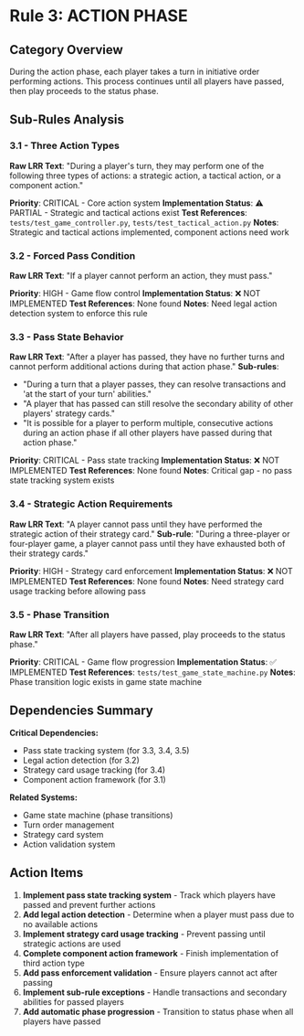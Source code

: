 # Rule 3: ACTION PHASE

## Category Overview
During the action phase, each player takes a turn in initiative order performing actions. This process continues until all players have passed, then play proceeds to the status phase.

## Sub-Rules Analysis

### 3.1 - Three Action Types
**Raw LRR Text**: "During a player's turn, they may perform one of the following three types of actions: a strategic action, a tactical action, or a component action."

**Priority**: CRITICAL - Core action system
**Implementation Status**: ⚠️ PARTIAL - Strategic and tactical actions exist
**Test References**: `tests/test_game_controller.py`, `tests/test_tactical_action.py`
**Notes**: Strategic and tactical actions implemented, component actions need work

### 3.2 - Forced Pass Condition
**Raw LRR Text**: "If a player cannot perform an action, they must pass."

**Priority**: HIGH - Game flow control
**Implementation Status**: ❌ NOT IMPLEMENTED
**Test References**: None found
**Notes**: Need legal action detection system to enforce this rule

### 3.3 - Pass State Behavior
**Raw LRR Text**: "After a player has passed, they have no further turns and cannot perform additional actions during that action phase."
**Sub-rules**:
- "During a turn that a player passes, they can resolve transactions and 'at the start of your turn' abilities."
- "A player that has passed can still resolve the secondary ability of other players' strategy cards."
- "It is possible for a player to perform multiple, consecutive actions during an action phase if all other players have passed during that action phase."

**Priority**: CRITICAL - Pass state tracking
**Implementation Status**: ❌ NOT IMPLEMENTED
**Test References**: None found
**Notes**: Critical gap - no pass state tracking system exists

### 3.4 - Strategic Action Requirements
**Raw LRR Text**: "A player cannot pass until they have performed the strategic action of their strategy card."
**Sub-rule**: "During a three-player or four-player game, a player cannot pass until they have exhausted both of their strategy cards."

**Priority**: HIGH - Strategy card enforcement
**Implementation Status**: ❌ NOT IMPLEMENTED
**Test References**: None found
**Notes**: Need strategy card usage tracking before allowing pass

### 3.5 - Phase Transition
**Raw LRR Text**: "After all players have passed, play proceeds to the status phase."

**Priority**: CRITICAL - Game flow progression
**Implementation Status**: ✅ IMPLEMENTED
**Test References**: `tests/test_game_state_machine.py`
**Notes**: Phase transition logic exists in game state machine

## Dependencies Summary

**Critical Dependencies:**
- Pass state tracking system (for 3.3, 3.4, 3.5)
- Legal action detection (for 3.2)
- Strategy card usage tracking (for 3.4)
- Component action framework (for 3.1)

**Related Systems:**
- Game state machine (phase transitions)
- Turn order management
- Strategy card system
- Action validation system

## Action Items

1. **Implement pass state tracking system** - Track which players have passed and prevent further actions
2. **Add legal action detection** - Determine when a player must pass due to no available actions
3. **Implement strategy card usage tracking** - Prevent passing until strategic actions are used
4. **Complete component action framework** - Finish implementation of third action type
5. **Add pass enforcement validation** - Ensure players cannot act after passing
6. **Implement sub-rule exceptions** - Handle transactions and secondary abilities for passed players
7. **Add automatic phase progression** - Transition to status phase when all players have passed
